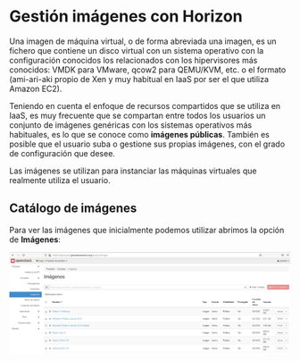 # Gestión imágenes con Horizon

Una imagen de máquina virtual, o de forma abreviada una imagen, es un fichero que contiene un disco virtual con un sistema operativo con la configuración conocidos los relacionados con los hipervisores más conocidos: VMDK para VMware, qcow2 para QEMU/KVM, etc. o el formato (ami-ari-aki propio de Xen y muy habitual en IaaS por ser el que utiliza Amazon EC2).

Teniendo en cuenta el enfoque de recursos compartidos que se utiliza en IaaS, es muy frecuente que se compartan entre todos los usuarios un conjunto de imágenes genéricas con los sistemas operativos más habituales, es lo que se conoce como **imágenes públicas**. También es posible que el usuario suba o gestione sus propias imágenes, con el grado de configuración que desee.

Las imágenes se utilizan para instanciar las máquinas virtuales que realmente utiliza el usuario.

## Catálogo de imágenes

Para ver las imágenes que inicialmente podemos utilizar abrimos la opción de **Imágenes**:

![Imágenes](img/01.png)

